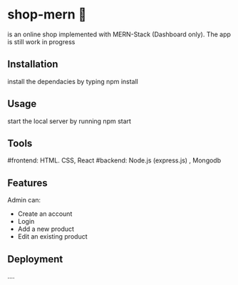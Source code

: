 # shop-mern :dizzy:
is an online shop implemented with MERN-Stack (Dashboard only). The app is still work in progress

## Installation

install the dependacies by typing npm install

## Usage

start the local server by running npm start

## Tools

#frontend: HTML. CSS, React
#backend: Node.js (express.js) , Mongodb

## Features

Admin can:

- Create an account 
- Login
- Add a new product
- Edit an existing product

## Deployment
....
